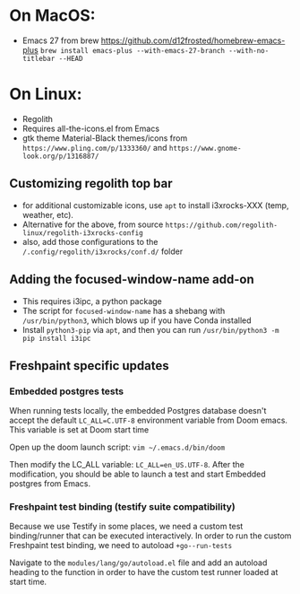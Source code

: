 # On MacOS:

- Emacs 27 from brew https://github.com/d12frosted/homebrew-emacs-plus
  `brew install emacs-plus --with-emacs-27-branch --with-no-titlebar --HEAD`

# On Linux:

- Regolith
- Requires all-the-icons.el from Emacs
- gtk theme Material-Black themes/icons from `https://www.pling.com/p/1333360/` and `https://www.gnome-look.org/p/1316887/`

## Customizing regolith top bar

- for additional customizable icons, use `apt` to install i3xrocks-XXX (temp, weather, etc).
- Alternative for the above, from source `https://github.com/regolith-linux/regolith-i3xrocks-config`
- also, add those configurations to the `/.config/regolith/i3xrocks/conf.d/` folder

## Adding the focused-window-name add-on

- This requires i3ipc, a python package
- The script for `focused-window-name` has a shebang with `/usr/bin/python3`, which blows up if you have Conda installed
- Install `python3-pip` via `apt`, and then you can run `/usr/bin/python3 -m pip install i3ipc`

## Freshpaint specific updates

### Embedded postgres tests

When running tests locally, the embedded Postgres database doesn't accept the default
`LC_ALL=C.UTF-8` environment variable from Doom emacs. This variable is set at Doom start time

Open up the doom launch script:
`vim ~/.emacs.d/bin/doom`

Then modify the LC_ALL variable: `LC_ALL=en_US.UTF-8`.
After the modification, you should be able to launch a test and start Embedded postgres from Emacs.

### Freshpaint test binding (testify suite compatibility)

Because we use Testify in some places, we need a custom test binding/runner that can be executed
interactively. In order to run the custom Freshpaint test binding, we need to autoload
`+go--run-tests`

Navigate to the `modules/lang/go/autoload.el` file and add an autoload heading to the function
in order to have the custom test runner loaded at start time.
